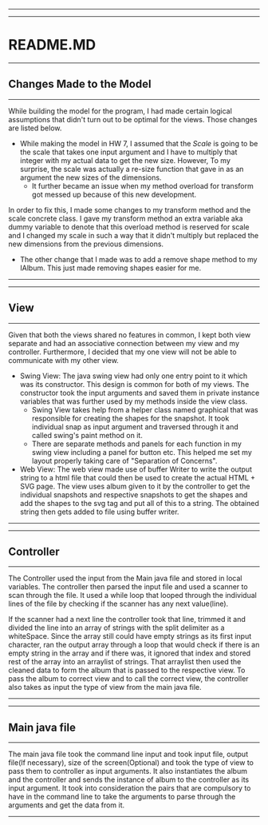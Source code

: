 ***

------------------
# README.MD

------------------------------
Changes Made to the Model
------------------------------

---------------------------------------

While building the model for the program, I had made certain logical assumptions that didn't turn 
out to be optimal for the views. Those changes are listed below.

* While making the model in HW 7, I assumed that the *Scale* is going to be the scale that takes one
input argument and I have to multiply that integer with my actual data to get the new size. However,
To my surprise, the scale was actually a re-size function that gave in as an argument the new sizes 
of the dimensions. 
  * It further became an issue when my method overload for transform got messed up because of this
  new development.

In order to fix this, I made some changes to my transform method and the scale concrete class.
I gave my transform method an extra variable aka dummy variable to denote that this overload method
is reserved for scale and I changed my scale in such a way that it didn't multiply but replaced the
new dimensions from the previous dimensions. 

* The other change that I made was to add a remove shape method to my IAlbum. This just made 
removing shapes easier for me.
* **

------------------------
View
--------------------------
***

Given that both the views shared no features in common, I kept both view separate and had an 
associative connection between my view and my controller. Furthermore, I decided that my one view 
will not be able to communicate with my other view. 

* Swing View: The java swing view had only one entry point to it which was its constructor. This 
design is common for both of my views. The constructor took the input arguments and saved them in 
private instance variables that was further used by my methods inside the view class.
  * Swing View takes help from a helper class named graphical that was responsible for creating the 
  shapes for the snapshot. It took individual snap as input argument  and traversed through it and 
  called swing's paint method on it. 
  * There are separate methods and panels for each function in my swing view including a panel for 
  button etc. This helped me set my layout properly taking care of "Separation of Concerns".
* Web View: The web view made use of buffer Writer to write the output string to a html file that 
could then be used to create the actual HTML + SVG page. The view uses album given to it by the 
controller to get the individual snapshots and respective snapshots to get the shapes and add the 
shapes to the svg tag and put all of this to a string. The obtained string then gets added to file
using buffer writer. 

***

--------------
Controller
---------------
***
The Controller used the input from the Main java file and stored in local variables. The controller 
then parsed the input file and used a scanner to scan through the file. It used a while loop that 
looped through the individual lines of the file by checking if the scanner has any next value(line). 


If the scanner had a next line the controller took that line, trimmed it and divided the line into 
an array of strings with the split delimiter as a whiteSpace. Since the array still could have 
empty strings as its first input character, ran the output array through a loop that would check
if there is an empty string in the array and if there was, it ignored that index and stored rest of 
the array into an arraylist of strings. That arraylist then used the cleaned data to form the album
that is passed to the respective view. To pass the album to correct view and to call the correct 
view, the controller also takes as input the type of view from the main java file. 

***

-------------
Main java file
------------------
***

The main java file took the command line input and took input file, output file(If necessary), 
size of the screen(Optional) and took the type of view to pass them to controller as input arguments.
It also instantiates the album and the controller and sends the instance of album to the controller
as its input argument. It took into consideration the pairs that are compulsory to have in the 
command line to take the arguments to parse through the arguments and get the data from it. 

***
  

